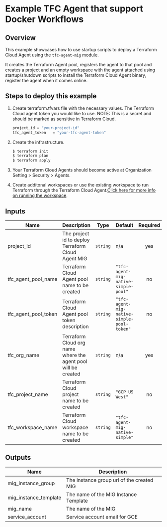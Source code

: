 # Example TFC Agent that support Docker Workflows

## Overview

This example showcases how to use startup scripts to deploy a Terraform Cloud Agent using the `tfc-agent-mig` module.

It creates the Terraform Agent pool, registers the agent to that pool and creates a project and an empty workspace with the agent attached using startup/shutdown scripts to install the Terraform Cloud Agent binary, register the agent when it comes online. 

## Steps to deploy this example

1. Create terraform.tfvars file with the necessary values. The Terraform Cloud agent token you would like to use. NOTE: This is a secret and should be marked as sensitive in Terraform Cloud.

    ```tf
    project_id = "your-project-id"
    tfc_agent_token   = "your-tfc-agent-token"
    ```

1. Create the infrastructure.

    ```sh
    $ terraform init
    $ terraform plan
    $ terraform apply
    ```

1. Your Terraform Cloud Agents should become active at Organization Setting > Security > Agents.

1. Create additonal workspaces or use the existing workspace to run Terraform through the Terraform Cloud Agent.[Click here for more info on running the workspace](https://registry.terraform.io/providers/hashicorp/tfe/latest/docs/resources/workspace_run#example-usage).

<!-- BEGINNING OF PRE-COMMIT-TERRAFORM DOCS HOOK -->
## Inputs

| Name | Description | Type | Default | Required |
|------|-------------|------|---------|:--------:|
| project\_id | The project id to deploy Terraform Cloud Agent MIG | `string` | n/a | yes |
| tfc\_agent\_pool\_name | Terraform Cloud Agent pool name to be created | `string` | `"tfc-agent-mig-native-simple-pool"` | no |
| tfc\_agent\_pool\_token | Terraform Cloud Agent pool token description | `string` | `"tfc-agent-mig-native-simple-pool-token"` | no |
| tfc\_org\_name | Terraform Cloud org name where the agent pool will be created | `string` | n/a | yes |
| tfc\_project\_name | Terraform Cloud project name to be created | `string` | `"GCP US West"` | no |
| tfc\_workspace\_name | Terraform Cloud workspace name to be created | `string` | `"tfc-agent-mig-native-simple"` | no |

## Outputs

| Name | Description |
|------|-------------|
| mig\_instance\_group | The instance group url of the created MIG |
| mig\_instance\_template | The name of the MIG Instance Template |
| mig\_name | The name of the MIG |
| service\_account | Service account email for GCE |

 <!-- END OF PRE-COMMIT-TERRAFORM DOCS HOOK -->
